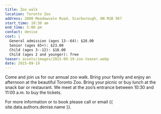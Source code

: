 ```yaml
---
title: Zoo walk
location: Toronto Zoo
address: 2000 Meadowvale Road, Scarborough, ON M1B 5K7
start_time: 10:30 am
end_time: 5:00 pm
contact: denise
cost: |
  General admission (ages 13--64): $28.00
  Senior (ages 65+): $23.00
  Child (ages 3--12): $18.00
  Child (ages 2 and younger): free
teaser: assets/images/2015-09-19-zoo-teaser.webp
date: 2015-09-19
---
```


Come and join us for our annual zoo walk. Bring your family and enjoy an
afternoon at the beautiful Toronto Zoo. Bring your picnic or buy lunch at the
snack bar or restaurant. We meet at the zoo’s entrance between 10:30 and 11:00
a.m. to buy the tickets.

For more information or to book please call or email
{{ site.data.authors.denise.name }}.

[tel]: <tel:905-821-2392>
